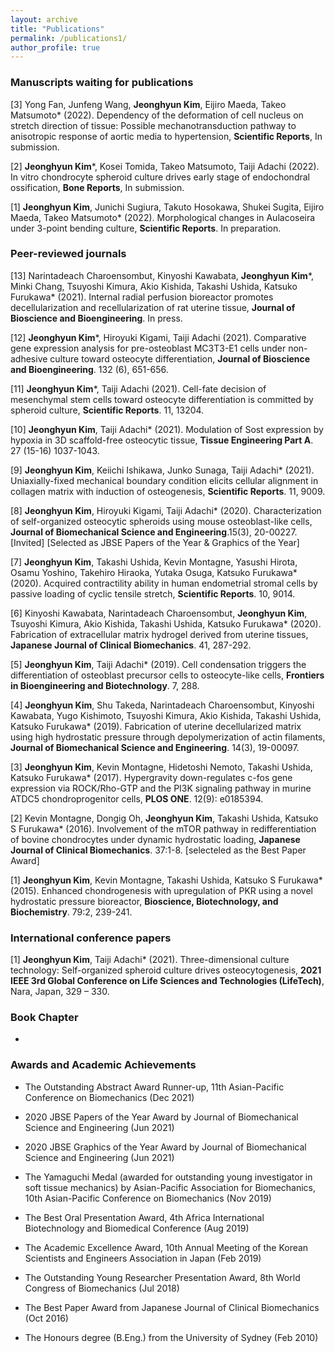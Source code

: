 ```yaml
---
layout: archive
title: "Publications"
permalink: /publications1/
author_profile: true
---
```



### Manuscripts waiting for publications

[3] Yong Fan, Junfeng Wang, **Jeonghyun Kim**, Eijiro Maeda, Takeo Matsumoto* (2022). Dependency of the deformation of cell nucleus on stretch direction of tissue: Possible mechanotransduction pathway to anisotropic response of aortic media to hypertension, **Scientific Reports**, In submission. 

[2] **Jeonghyun Kim***, Kosei Tomida, Takeo Matsumoto, Taiji Adachi (2022). In vitro chondrocyte spheroid culture drives early stage of endochondral ossification, **Bone Reports**, In submission.

[1] **Jeonghyun Kim**, Junichi Sugiura, Takuto Hosokawa, Shukei Sugita, Eijiro Maeda, Takeo Matsumoto* (2022). Morphological changes in Aulacoseira under 3-point bending culture, **Scientific Reports**. In preparation.


### Peer-reviewed journals

[13] Narintadeach Charoensombut, Kinyoshi Kawabata, **Jeonghyun Kim***, Minki Chang, Tsuyoshi Kimura, Akio Kishida, Takashi Ushida, Katsuko Furukawa* (2021). Internal radial perfusion bioreactor promotes decellularization and recellularization of rat uterine tissue, **Journal of Bioscience and Bioengineering**. In press.

[12] **Jeonghyun Kim***, Hiroyuki Kigami, Taiji Adachi (2021). Comparative gene expression analysis for pre-osteoblast MC3T3-E1 cells under non-adhesive culture toward osteocyte differentiation, **Journal of Bioscience and Bioengineering**. 132 (6), 651-656.

[11] **Jeonghyun Kim***, Taiji Adachi (2021). Cell-fate decision of mesenchymal stem cells toward osteocyte differentiation is committed by spheroid culture, **Scientific Reports**. 11, 13204.

[10] **Jeonghyun Kim**, Taiji Adachi* (2021). Modulation of Sost expression by hypoxia in 3D scaffold-free osteocytic tissue, **Tissue Engineering Part A**. 27 (15-16) 1037-1043. 

[9] **Jeonghyun Kim**, Keiichi Ishikawa, Junko Sunaga, Taiji Adachi* (2021). Uniaxially-fixed mechanical boundary condition elicits cellular alignment in collagen matrix with induction of osteogenesis, **Scientific Reports**. 11, 9009.

[8] **Jeonghyun Kim**, Hiroyuki Kigami, Taiji Adachi* (2020). Characterization of self-organized osteocytic spheroids using mouse osteoblast-like cells, **Journal of Biomechanical Science and Engineering**.15(3), 20-00227. [Invited] [Selected as JBSE Papers of the Year & Graphics of the Year]

[7] **Jeonghyun Kim**, Takashi Ushida, Kevin Montagne, Yasushi Hirota, Osamu Yoshino, Takehiro Hiraoka, Yutaka Osuga, Katsuko Furukawa* (2020). Acquired contractility ability in human endometrial stromal cells by passive loading of cyclic tensile stretch, **Scientific Reports**. 10, 9014.

[6] Kinyoshi Kawabata, Narintadeach Charoensombut, **Jeonghyun Kim**, Tsuyoshi Kimura, Akio Kishida, Takashi Ushida, Katsuko Furukawa* (2020). Fabrication of extracellular matrix hydrogel derived from uterine tissues, **Japanese Journal of Clinical Biomechanics**. 41, 287-292.

[5] **Jeonghyun Kim**, Taiji Adachi* (2019). Cell condensation triggers the differentiation of osteoblast precursor cells to osteocyte-like cells, **Frontiers in Bioengineering and Biotechnology**. 7, 288.

[4] **Jeonghyun Kim**, Shu Takeda, Narintadeach Charoensombut, Kinyoshi Kawabata, Yugo Kishimoto, Tsuyoshi Kimura, Akio Kishida, Takashi Ushida, Katsuko Furukawa* (2019). Fabrication of uterine decellularized matrix using high hydrostatic pressure through depolymerization of actin filaments, **Journal of Biomechanical Science and Engineering**. 14(3), 19-00097. 

[3] **Jeonghyun Kim**, Kevin Montagne, Hidetoshi Nemoto, Takashi Ushida, Katsuko Furukawa* (2017). Hypergravity down-regulates c-fos gene expression via ROCK/Rho-GTP and the PI3K signaling pathway in murine ATDC5 chondroprogenitor cells, **PLOS ONE**. 12(9): e0185394.

[2] Kevin Montagne, Dongig Oh,  **Jeonghyun Kim**, Takashi Ushida, Katsuko S Furukawa* (2016). Involvement of the mTOR pathway in redifferentiation of bovine chondrocytes under dynamic hydrostatic loading, **Japanese Journal of Clinical Biomechanics**. 37:1-8. [selecteled as the Best Paper Award]

[1] **Jeonghyun Kim**, Kevin Montagne, Takashi Ushida, Katsuko S Furukawa* (2015). Enhanced chondrogenesis with upregulation of PKR using a novel hydrostatic pressure bioreactor, **Bioscience, Biotechnology, and Biochemistry**. 79:2, 239-241.


### International conference papers

[1] **Jeonghyun Kim**, Taiji Adachi* (2021). Three-dimensional culture technology: Self-organized spheroid culture drives osteocytogenesis, **2021 IEEE 3rd Global Conference on Life Sciences and Technologies (LifeTech)**, Nara, Japan, 329 – 330.

### Book Chapter

-



### Awards and Academic Achievements

- The Outstanding Abstract Award Runner-up, 11th Asian-Pacific Conference on Biomechanics (Dec 2021)

- 2020 JBSE Papers of the Year Award by Journal of Biomechanical Science and Engineering (Jun 2021)

- 2020 JBSE Graphics of the Year Award by Journal of Biomechanical Science and Engineering (Jun 2021)

- The Yamaguchi Medal (awarded for outstanding young investigator in soft tissue mechanics) by Asian-Pacific Association for Biomechanics, 10th Asian-Pacific Conference on Biomechanics (Nov 2019)

- The Best Oral Presentation Award, 4th Africa International Biotechnology and Biomedical Conference (Aug 2019)

- The Academic Excellence Award, 10th Annual Meeting of the Korean Scientists and Engineers Association in Japan (Feb 2019)

- The Outstanding Young Researcher Presentation Award, 8th World Congress of Biomechanics (Jul 2018)

- The Best Paper Award from Japanese Journal of Clinical Biomechanics (Oct 2016)

- The Honours degree (B.Eng.) from the University of Sydney (Feb 2010)
